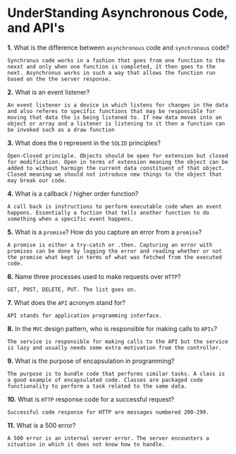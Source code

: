 # UnderStanding Asynchronous Code, and API's

**1.** What is the difference between `asynchronous` code and `synchronous` code?
<!-- enter you answer in the space below -->
```
Synchronus code works in a fashion that goes from one function to the nexxt and only when one function is completed, it then goes to the next. Asynchronus works in such a way that allows the function run based on the the server response.

```
**2.** What is an event listener?
<!-- enter you answer in the space below -->
```
An event listener is a device in which listens for changes in the data and also referes to specific functions that may be responsible for moving that data the is being listened to. If new data moves into an object or array and a listener is listening to it then a function can be invoked such as a draw function

```
**3.** What does the `O` represent in the `SOLID` principles?
<!-- enter you answer in the space below -->
```
Open-Closed principle. Objects should be open for extension but closed for modification. Open in terms of extension meaning the object can be added to without harmign the current data constituent of that object. Closed meaning we should not introduce new things to the object that may break our code.

```
**4.** What is a callback / higher order function?
<!-- enter you answer in the space below -->
```
A call back is instructions to perform executable code when an event happens. Essentially a fuction that tells another function to do something when a specific event happens.

```
**5.** What is a `promise`? How do you capture an error from a `promise`?
<!-- enter you answer in the space below -->
```
A promise is either a try-catch or .then. Capturing an error with promises can be done by logging the error and reading whether or not the promise what kept in terms of what was fetched from the executed code.

```
**6.** Name three processes used to make requests over `HTTP`?
<!-- enter you answer in the space below -->
```
GET, POST, DELETE, PUT. The list goes on.

```
**7.** What does the `API` acronym stand for?
<!-- enter you answer in the space below -->
```
API stands for application programming interface.

```
**8.** In the `MVC` design pattern, who is responsible for making calls to `APIs`?
<!-- enter you answer in the space below -->
```
The service is responsible for making calls to the API but the service is lazy and usually needs some extra motivation from the controller.

```
**9.** What is the purpose of encapsulation in programming?
<!-- enter you answer in the space below -->
```
The purpose is to bundle code that performs similar tasks. A class is a good example of encapsulated code. Classes are packaged code functionality to perform a task related to the same data.

```
**10.** What is `HTTP` response code for a successful request?
<!-- enter you answer in the space below -->
```
Successful code response for HTTP are messages numbered 200-299.

```
**11.** What is a 500 error?
<!-- enter you answer in the space below -->
```
A 500 error is an internal server error. The server encounters a situation in which it does not know how to handle. 

```